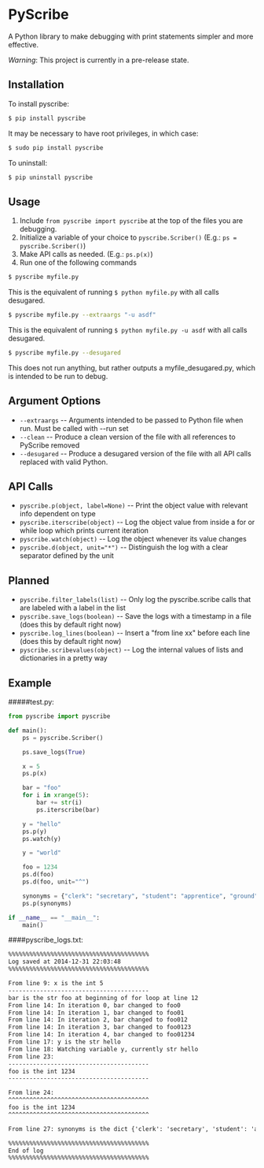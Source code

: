 PyScribe
=====================

A Python library to make debugging with print statements simpler and more effective.

*Warning*: This project is currently in a pre-release state.

Installation
------------
To install pyscribe:
```bash
$ pip install pyscribe
```
It may be necessary to have root privileges, in which case:
```bash
$ sudo pip install pyscribe
```
To uninstall:
```bash
$ pip uninstall pyscribe
```

Usage
------
1. Include `from pyscribe import pyscribe` at the top of the files you are debugging.
2. Initialize a variable of your choice to `pyscribe.Scriber()` (E.g.: `ps = pyscribe.Scriber()`)
3. Make API calls as needed. (E.g.: `ps.p(x)`)
4. Run one of the following commands
```bash
$ pyscribe myfile.py
 ```
 This is the equivalent of running `$ python myfile.py` with all calls desugared.

```bash
$ pyscribe myfile.py --extraargs "-u asdf"
```
This is the equivalent of running `$ python myfile.py -u asdf` with all calls desugared.

```bash
$ pyscribe myfile.py --desugared
```
This does not run anything, but rather outputs a myfile_desugared.py, which is intended to be run to debug.


Argument Options
-----------------
- `--extraargs` -- Arguments intended to be passed to Python file when run. Must be called with --run set
- `--clean` -- Produce a clean version of the file with all references to PyScribe removed 
- `--desugared` -- Produce a desugared version of the file with all API calls replaced with valid Python.

API Calls
----------
- `pyscribe.p(object, label=None)` -- Print the object value with relevant info dependent on type
- `pyscribe.iterscribe(object)` -- Log the object value from inside a for or while loop which prints current iteration
- `pyscribe.watch(object)` -- Log the object whenever its value changes
- `pyscribe.d(object, unit="*")` -- Distinguish the log with a clear separator defined by the unit

Planned
----------
- `pyscribe.filter_labels(list)` -- Only log the pyscribe.scribe calls that are labeled with a label in the list
- `pyscribe.save_logs(boolean)` -- Save the logs with a timestamp in a file (does this by default right now)
- `pyscribe.log_lines(boolean)` -- Insert a "from line xx" before each line (does this by default right now)
- `pyscribe.scribevalues(object)` -- Log the internal values of lists and dictionaries in a pretty way

Example
--------
#####test.py:
```python
from pyscribe import pyscribe

def main():
    ps = pyscribe.Scriber()

    ps.save_logs(True)

    x = 5
    ps.p(x)

    bar = "foo"
    for i in xrange(5):
        bar += str(i)
        ps.iterscribe(bar)

    y = "hello"
    ps.p(y)
    ps.watch(y)

    y = "world"

    foo = 1234
    ps.d(foo)
    ps.d(foo, unit="^")

    synonyms = {"clerk": "secretary", "student": "apprentice", "ground": "floor"}
    ps.p(synonyms)

if __name__ == "__main__":
    main()
```
####pyscribe_logs.txt:
```html
%%%%%%%%%%%%%%%%%%%%%%%%%%%%%%%%%%%%%%%%
Log saved at 2014-12-31 22:03:48
%%%%%%%%%%%%%%%%%%%%%%%%%%%%%%%%%%%%%%%%

From line 9: x is the int 5
----------------------------------------
bar is the str foo at beginning of for loop at line 12
From line 14: In iteration 0, bar changed to foo0
From line 14: In iteration 1, bar changed to foo01
From line 14: In iteration 2, bar changed to foo012
From line 14: In iteration 3, bar changed to foo0123
From line 14: In iteration 4, bar changed to foo01234
From line 17: y is the str hello
From line 18: Watching variable y, currently str hello
From line 23: 
----------------------------------------
foo is the int 1234
----------------------------------------

From line 24: 
^^^^^^^^^^^^^^^^^^^^^^^^^^^^^^^^^^^^^^^^
foo is the int 1234
^^^^^^^^^^^^^^^^^^^^^^^^^^^^^^^^^^^^^^^^

From line 27: synonyms is the dict {'clerk': 'secretary', 'student': 'apprentice', 'ground': 'floor'}

%%%%%%%%%%%%%%%%%%%%%%%%%%%%%%%%%%%%%%%%
End of log
%%%%%%%%%%%%%%%%%%%%%%%%%%%%%%%%%%%%%%%%
```
